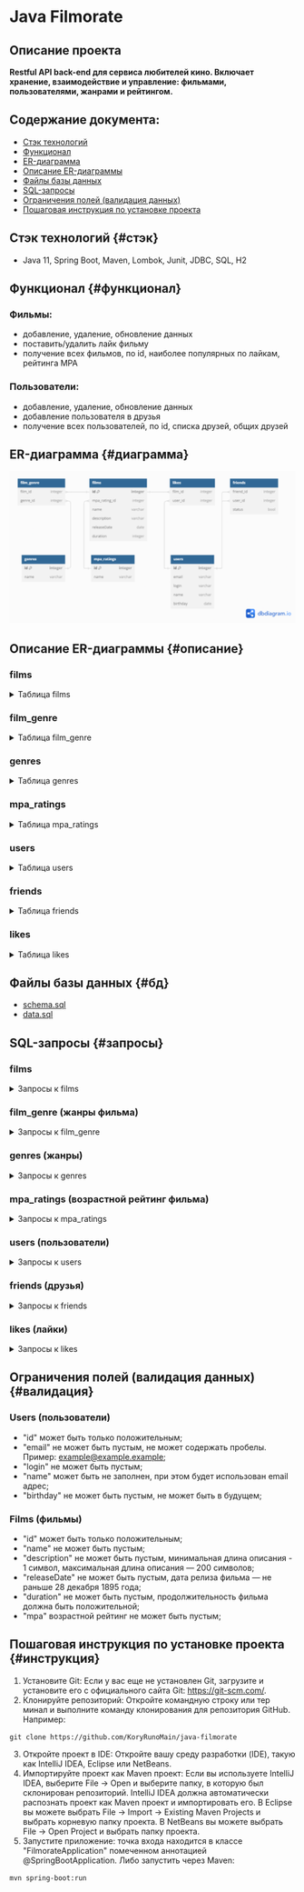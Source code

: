 # Java Filmorate
## Описание проекта
**Restful API back-end для сервиса любителей кино. Включает хранение, взаимодействие и управление:
фильмами, пользователями, жанрами и рейтингом.**

## Содержание документа:
- [Стэк технологий](#стэк)
- [Функционал](#функционал)
- [ER-диаграмма](#диаграмма)
- [Описание ER-диаграммы](#описание)
- [Файлы базы данных](#бд)
- [SQL-запросы](#запросы)
- [Ограничения полей (валидация данных)](#валидация)
- [Пошаговая инструкция по установке проекта](#инструкция)


## Стэк технологий {#стэк}
- Java 11, Spring Boot, Maven, Lombok, Junit, JDBC, SQL, H2

## Функционал {#функционал}
### Фильмы:
- добавление, удаление, обновление данных
- поставить/удалить лайк фильму
- получение всех фильмов, по id, наиболее популярных по лайкам, рейтинга MPA
### Пользователи:
- добавление, удаление, обновление данных
- добавление пользователя в друзья
- получение всех пользователей, по id, списка друзей, общих друзей

## ER-диаграмма {#диаграмма}
![img.png](src/main/resources/ER-diagram.png)

## Описание ER-диаграммы {#описание}
### films
<details>
<summary>Таблица films</summary>

| Поле | Тип(кол-во символов) | Ключ | Ограничения | Описание |
| --- | --- | --- | -- | --- |
| id | integer | PK (PRIMARY KEY) |  | идентификатор фильма |
| mpa_rating | integer | FK (FOREIGN KEY) | NOT NULL | идентификатор рэйтинга по возрасту (MPA) |
| name | varchar(100) |  | NOT NULL | название |
| description | varchar(255) |  | DEFAULT '' | описание |
| realeseDate | date |  | NOT NULL | дата выхода |
| duration | integer |  | NOT NULL | продолжительность |
</details>

### film_genre
<details>
<summary>Таблица film_genre</summary>

| Поле | Тип(кол-во символов) | Ключ | Ограничения | Описание |
| --- | --- | --- | -- | --- |
| film_id | integer | FK (FOREIGN KEY) |  | идентификатор фильма |
| genre_id | integer | FK (FOREIGN KEY) |  | идентификатор жанра фильма |
</details>

### genres
<details>
<summary>Таблица genres</summary>

| Поле | Тип(кол-во символов) | Ключ | Ограничения | Описание            |
| --- | --- | --- | -- |---------------------|
| id | integer | PK (PRIMARY KEY) |  | идентификатор жанра |
| name | varchar(100) |  | NOT NULL UNIQUE | название жанра кино |
</details>

### mpa_ratings
<details>
<summary>Таблица mpa_ratings</summary>

| Поле | Тип(кол-во символов) | Ключ | Ограничения | Описание |
| --- | --- | --- | -- | --- |
| id | integer | PK (PRIMARY KEY) |  | идентификатор рейтинга |
| name | varchar(100) |  | NOT NULL UNIQUE | название рэйтинга по возрасту (MPA) |
</details>

### users
<details>
<summary>Таблица users</summary>

| Поле | Тип(кол-во символов) | Ключ | Ограничения | Описание |
| --- | --- | --- | -- | --- |
| id | integer | PK (PRIMARY KEY) |  | идентификатор пользователя |
| email | varchar(255) |  | NOT NULL UNIQUE | электронная почта |
| login | varchar(100) |  | NOT NULL UNIQUE | логин |
| name | varchar(50) |  |  | имя |
| birthday | date |  | NOT NULL | дата рождения |
</details>

### friends
<details>
<summary>Таблица friends</summary>

| Поле | Тип(кол-во символов) | Ключ | Ограничения | Описание |
| --- | --- | --- | -- | --- |
| user_id | integer | FK (FOREIGN KEY) |  | идентификатор пользователя |
| friend_id | integer | FK (FOREIGN KEY) |  | идентификатор пользователя |
| status | boolean |  | DEFAULT false | статус (в друзьях или нет) |
</details>

### likes
<details>
<summary>Таблица likes</summary>

| Поле | Тип(кол-во символов) | Ключ | Ограничения | Описание |
| --- | --- | --- | -- | --- |
| film_id | integer | FK (FOREIGN KEY) |  | идентификатор фильма |
| user_id | integer | FK (FOREIGN KEY) |  | идентификатор пользователя |
</details>

## Файлы базы данных {#бд}
- [schema.sql](src/main/resources/schema.sql)
- [data.sql](src/main/resources/data.sql)

## SQL-запросы {#запросы}
### films
<details>
<summary>Запросы к films</summary>

- Добавить фильм
```sql
INSERT INTO films (mpa_rating_id, name, description, releasedate, duration)
VALUES(?, ?, ?, ?, ?);
```
- Обновить фильм
```sql
UPDATE films
SET mpa_rating_id=?, name=?, description=?, releasedate=?, duration=?
WHERE id=?;
```
- Получить фильм по id
```sql
SELECT id, mpa_rating_id, name, description, releasedate, duration
FROM films
WHERE id = ?;
```
- Удалить фильм по id
```sql
DELETE FROM films 
WHERE id=?;
```
- Получить список фильмов
```sql
SELECT id, mpa_rating_id, name, description, releasedate, duration
FROM films;
```
- Получить список популярных фильмов
```sql
SELECT id, mpa_rating_id, name, description, releasedate, duration
FROM films AS f
LEFT JOIN likes AS l ON f.id = l.film_id
GROUP BY f.id
ORDER BY COUNT(l.user_id) DESC
LIMIT ?;
```
</details>

### film_genre (жанры фильма)
<details>
    <summary>Запросы к film_genre</summary>

- Получить жанры фильма
```sql
SELECT g.id, g.name
FROM film_genre AS fg
LEFT JOIN genres AS g ON fg.genre_id = g.id
WHERE fg.film_id=?
ORDER BY g.id;
```
- Добавить жанр к фильму
```sql
INSERT INTO film_genre (film_id, genre_id)
VALUES(?, ?);
```
- Удалить жанр у фильма
```sql
DELETE FROM film_genre
WHERE film_id=?;
```
</details>

### genres (жанры)
<details>
    <summary>Запросы к genres</summary>

- Получить жанр
```sql
SELECT *
FROM genres
WHERE id=?;
```
- Получить список жанров
```sql
SELECT id, name
FROM genres
ORDER BY id;
```
</details>

### mpa_ratings (возрастной рейтинг фильма)
<details>
    <summary>Запросы к mpa_ratings</summary>

- Получить рэйтинг по id
```sql
SELECT *
FROM mpa_ratings
WHERE id=?;
```
- Получить список рейтингов
```sql
SELECT id, name
FROM mpa_ratings
ORDER BY id;
```
</details>

### users (пользователи)
<details>
<summary>Запросы к users</summary>

- Создать пользователя
```sql
INSERT INTO users (email, login, name, birthday)
VALUES (?, ?, ?, ?);
```
- Обновить данные пользователя
```sql
UPDATE users
SET email=?, login=?, name=?, birthday=?
WHERE id=?;
```
- Получить пользователя по id
```sql
SELECT * FROM users
WHERE id=?;
```
- Получить список пользователей
```sql
SELECT id, email, login, name, birthday
FROM users;
```
- Удалить пользователя по id
```sql
DELETE FROM users
WHERE id=?;
```
</details>

### friends (друзья)
<details>
<summary>Запросы к friends</summary>

- Добавить в друзья
```sql
INSERT INTO friends (friend_id, user_id, status)
VALUES(?, ?, ?);
```
- Удалить из друзей
```sql
DELETE FROM friends
WHERE user_id=? AND friend_id=?;
```
- Получить список зяявок в друзья
```sql
SELECT friend_id, user_id, status
FROM friends
WHERE user_id=?;
```
- Получить статус друг или не друг =)
```sql
SELECT friend_id, user_id, status
FROM friends
WHERE user_id=? AND friend_id=?;
```
</details>

### likes (лайки)
<details>
<summary>Запросы к likes</summary>

- Поставить лайк фильму
```sql
INSERT INTO likes (film_id, user_id)
VALUES(?, ?);
```
- Удалить лайк у фильма
```sql
DELETE FROM likes
WHERE film_id=? AND user_id=?;
```
- Получить кол-во лайков фильма
```sql
SELECT COUNT(*) FROM likes
WHERE film_id=?;
```
</details>

## Ограничения полей (валидация данных) {#валидация}
### Users (пользователи)
- "id" может быть только положительным;
- "email" не может быть пустым, не может содержать пробелы. Пример: example@example.example;
- "login" не может быть пустым;
- "name" может быть не заполнен, при этом будет использован email адрес;
- "birthday" не может быть пустым, не может быть в будущем;
### Films (фильмы)
- "id" может быть только положительным;
- "name" не может быть пустым;
- "description" не может быть пустым, минимальная длина описания - 1 символ, максимальная длина описания — 200 символов;
- "releaseDate" не может быть пустым, дата релиза фильма — не раньше 28 декабря 1895 года;
- "duration" не может быть пустым, продолжительность фильма должна быть положительной;
- "mpa" возрастной рейтинг не может быть пустым;

## Пошаговая инструкция по установке проекта {#инструкция}
1. Установите Git: Если у вас еще не установлен Git, загрузите и установите его с официального сайта 
Git: https://git-scm.com/.
2. Клонируйте репозиторий: Откройте командную строку или тер минал и выполните команду клонирования для репозитория GitHub. Например:
```
git clone https://github.com/KoryRunoMain/java-filmorate
```
3. Откройте проект в IDE: Откройте вашу среду разработки (IDE), такую как IntelliJ IDEA, Eclipse или NetBeans.
4. Импортируйте проект как Maven проект: Если вы используете IntelliJ IDEA, 
выберите File -> Open и выберите папку, в которую был склонирован репозиторий. 
IntelliJ IDEA должна автоматически распознать проект как Maven проект и импортировать его.
В Eclipse вы можете выбрать File -> Import -> Existing Maven Projects и выбрать корневую папку проекта.
В NetBeans вы можете выбрать File -> Open Project и выбрать папку проекта.
5. Запустите приложение: точка входа находится в классе "FilmorateApplication" помеченном аннотацией @SpringBootApplication.
Либо запустить через Maven:
```
mvn spring-boot:run
```